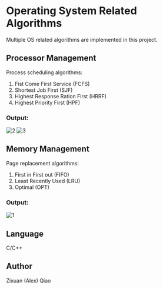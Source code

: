 # Operating System Related Algorithms
Multiple OS related algorithms are implemented in this project. 

## Processor Management
Process scheduling algorithms:
1. Fist Come First Service (FCFS)
2. Shortest Job First (SJF)
3. Highest Response Ration First (HRRF)
4. Highest Priority First (HPF)

### Output:
![2](https://github.com/Zixuan-Qiao/OS/assets/102449059/0fadb847-ae3b-4184-b56d-1939fd295357)
![3](https://github.com/Zixuan-Qiao/OS/assets/102449059/c5a156b6-0c38-42ba-b453-e14512d2b5ea)

## Memory Management
Page replacement algorithms:
1. First in First out (FIFO)
2. Least Recently Used (LRU)
3. Optimal (OPT)

### Output:
![1](https://github.com/Zixuan-Qiao/OS/assets/102449059/ed4b3ff9-2365-4cd3-bcee-65de43fb4461)

## Language
C/C++

## Author
Zixuan (Alex) Qiao
